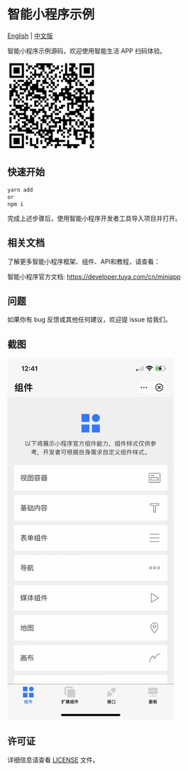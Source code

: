 # 智能小程序示例

[English](README.md) | [中文版](README_cn.md)

智能小程序示例源码，欢迎使用智能生活 APP 扫码体验。

<img  src="assets/images/miniappDemo.png" width="200" />

## 快速开始

```shell
yarn add
or
npm i
```

完成上述步骤后，使用智能小程序开发者工具导入项目并打开。

## 相关文档

了解更多智能小程序框架、组件、API和教程，请查看：

智能小程序官方文档: https://developer.tuya.com/cn/miniapp

## 问题

如果你有 bug 反馈或其他任何建议，欢迎提 issue 给我们。

## 截图

<img src="assets/images/screen.jpg" width="375" />

## 许可证

详细信息请查看 [LICENSE](LICENSE) 文件。
